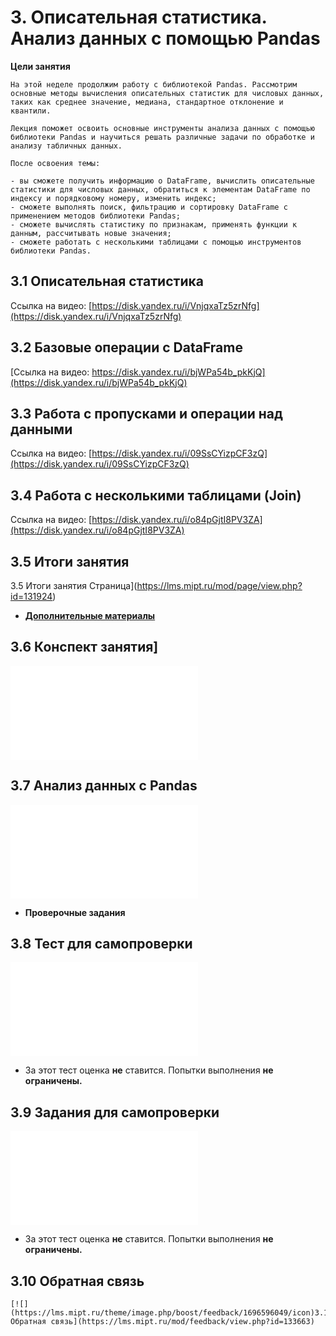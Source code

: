 # 3. Описательная статистика. Анализ данных с помощью Pandas

**Цели занятия**
    
    На этой неделе продолжим работу с библиотекой Pandas. Рассмотрим основные методы вычисления описательных статистик для числовых данных, таких как среднее значение, медиана, стандартное отклонение и квантили.
    
    Лекция поможет освоить основные инструменты анализа данных с помощью библиотеки Pandas и научиться решать различные задачи по обработке и анализу табличных данных.
    
    После освоения темы:  
    
    - вы сможете получить информацию о DataFrame, вычислить описательные статистики для числовых данных, обратиться к элементам DataFrame по индексу и порядковому номеру, изменить индекс;
    - сможете выполнять поиск, фильтрацию и сортировку DataFrame с применением методов библиотеки Pandas;
    - сможете вычислять статистику по признакам, применять функции к данным, рассчитывать новые значения;
    - сможете работать с несколькими таблицами с помощью инструментов библиотеки Pandas.

## 3.1 Описательная статистика
    
Ссылка на видео: [https://disk.yandex.ru/i/VnjqxaTz5zrNfg](https://disk.yandex.ru/i/VnjqxaTz5zrNfg)  
    
## 3.2 Базовые операции с DataFrame
    
[Ссылка на видео: https://disk.yandex.ru/i/bjWPa54b_pkKjQ](https://disk.yandex.ru/i/bjWPa54b_pkKjQ)  
    
## 3.3 Работа с пропусками и операции над данными
Ссылка на видео: [https://disk.yandex.ru/i/09SsCYizpCF3zQ](https://disk.yandex.ru/i/09SsCYizpCF3zQ)  
    
## 3.4 Работа с несколькими таблицами (Join)

Ссылка на видео: [https://disk.yandex.ru/i/o84pGjtI8PV3ZA](https://disk.yandex.ru/i/o84pGjtI8PV3ZA)  
    
## 3.5 Итоги занятия

3.5 Итоги занятия Страница](https://lms.mipt.ru/mod/page/view.php?id=131924)
    
- **[Дополнительные материалы](https://lms.mipt.ru/mod/resource/view.php?id=134732 "Дополнительные материалы")**
    
## 3.6 Конспект занятия]
![Конспект занятия Файл](Описательная%20статистика.%20Анализ%20данных%20с%20помощью%20Pandas.pdf)
    
## 3.7 Анализ данных с Pandas
    
![3.7 Анализ данных с Pandas Файл](3-Pandas.md)
    
- **Проверочные задания**
    
## 3.8 Тест для самопроверки
![](3.8Тестдлясамопроверки.pdf)
- За этот тест оценка **не** ставится. Попытки выполнения **не ограничены.**
 
## 3.9 Задания для самопроверки
![](3.9Заданиядлясамопроверки.pdf)
- За этот тест оценка **не** ставится. Попытки выполнения **не ограничены.**
    
## 3.10 Обратная связь
    
    [![](https://lms.mipt.ru/theme/image.php/boost/feedback/1696596049/icon)3.10 Обратная связь](https://lms.mipt.ru/mod/feedback/view.php?id=133663)
    
